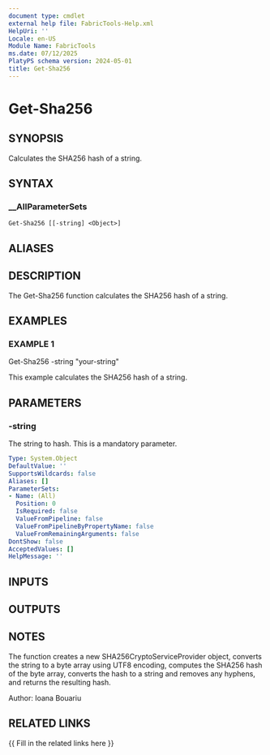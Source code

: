 ```yaml
---
document type: cmdlet
external help file: FabricTools-Help.xml
HelpUri: ''
Locale: en-US
Module Name: FabricTools
ms.date: 07/12/2025
PlatyPS schema version: 2024-05-01
title: Get-Sha256
---
```


# Get-Sha256

## SYNOPSIS

Calculates the SHA256 hash of a string.

## SYNTAX

### __AllParameterSets

```
Get-Sha256 [[-string] <Object>]
```

## ALIASES

## DESCRIPTION

The Get-Sha256 function calculates the SHA256 hash of a string.

## EXAMPLES

### EXAMPLE 1

Get-Sha256 -string "your-string"

This example calculates the SHA256 hash of a string.

## PARAMETERS

### -string

The string to hash.
This is a mandatory parameter.

```yaml
Type: System.Object
DefaultValue: ''
SupportsWildcards: false
Aliases: []
ParameterSets:
- Name: (All)
  Position: 0
  IsRequired: false
  ValueFromPipeline: false
  ValueFromPipelineByPropertyName: false
  ValueFromRemainingArguments: false
DontShow: false
AcceptedValues: []
HelpMessage: ''
```

## INPUTS

## OUTPUTS

## NOTES

The function creates a new SHA256CryptoServiceProvider object, converts the string to a byte array using UTF8 encoding, computes the SHA256 hash of the byte array, converts the hash to a string and removes any hyphens, and returns the resulting hash.

Author: Ioana Bouariu

## RELATED LINKS

{{ Fill in the related links here }}

